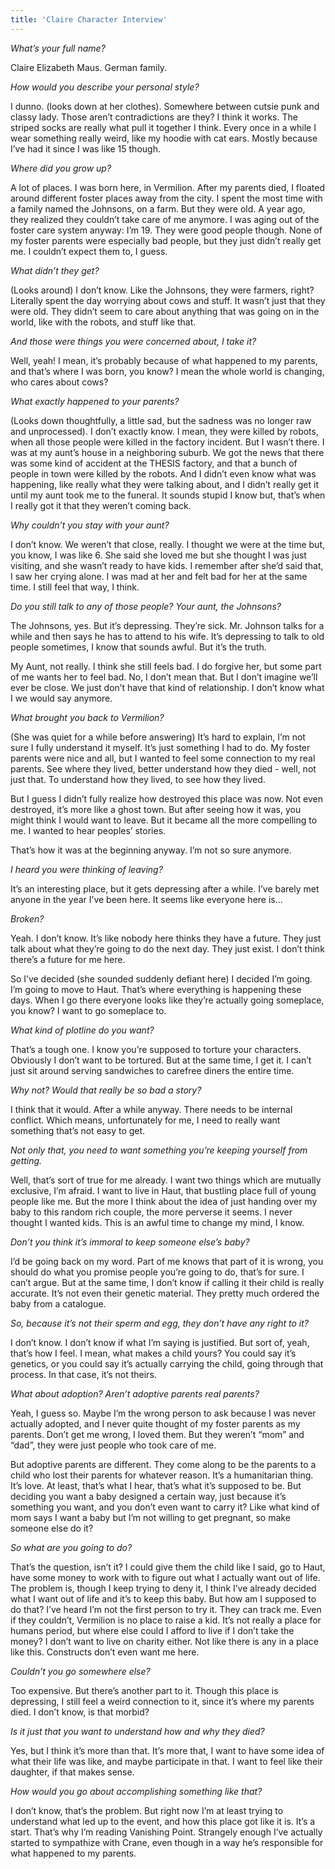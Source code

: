```yaml
---
title: 'Claire Character Interview'
---
```


*What’s your full name?*

Claire Elizabeth Maus. German family.

*How would you describe your personal style?*

I dunno. (looks down at her clothes). Somewhere between cutsie punk and classy lady. Those aren’t contradictions are they? I think it works. The striped socks are really what pull it together I think. Every once in a while I wear something really weird, like my hoodie with cat ears. Mostly because I’ve had it since I was like 15 though.

*Where did you grow up?*

A lot of places. I was born here, in Vermilion. After my parents died, I floated around different foster places away from the city. I spent the most time with a family named the Johnsons, on a farm. But they were old. A year ago, they realized they couldn’t take care of me anymore. I was aging out of the foster care system anyway: I’m 19. They were good people though. None of my foster parents were especially bad people, but they just didn’t really get me. I couldn’t expect them to, I guess.

*What didn’t they get?* 

(Looks around) I don’t know. Like the Johnsons, they were farmers, right? Literally spent the day worrying about cows and stuff. It wasn’t just that they were old. They didn’t seem to care about anything that was going on in the world, like with the robots, and stuff like that. 

*And those were things you were concerned about, I take it?*

Well, yeah! I mean, it’s probably because of what happened to my parents, and that’s where I was born, you know? I mean the whole world is changing, who cares about cows?

*What exactly happened to your parents?*

(Looks down thoughtfully, a little sad, but the sadness was no longer raw and unprocessed). I don’t exactly know. I mean, they were killed by robots, when all those people were killed in the factory incident. But I wasn’t there. I was at my aunt’s house in a neighboring suburb. We got the news that there was some kind of accident at the THESIS factory, and that a bunch of people in town were killed by the robots. And I didn’t even know what was happening, like really what they were talking about, and I didn’t really get it until my aunt took me to the funeral.  It sounds stupid I know but, that’s when I really got it that they weren’t coming back. 

*Why couldn’t you stay with your aunt?*

I don’t know. We weren’t that close, really. I thought we were at the time but, you know, I was like 6. She said she loved me but she thought I was just visiting, and she wasn’t ready to have kids. I remember after she’d said that, I saw her crying alone. I was mad at her and felt bad for her at the same time. I still feel that way, I think.

*Do you still talk to any of those people? Your aunt, the Johnsons?*

The Johnsons, yes. But it’s depressing. They’re sick. Mr. Johnson talks for a while and then says he has to attend to his wife. It’s depressing to talk to old people sometimes, I know that sounds awful. But it’s the truth.

My Aunt, not really. I think she still feels bad. I do forgive her, but some part of me wants her to feel bad. No, I don’t mean that. But I don’t imagine we’ll ever be close. We just don’t have that kind of relationship. I don’t know what I we would say anymore.

*What brought you back to Vermilion?*

(She was quiet for a while before answering) It’s hard to explain, I’m not sure I fully understand it myself. It’s just something I had to do. My foster parents were nice and all, but I wanted to feel some connection to my real parents. See where they lived, better understand how they died - well, not just that. To understand how they lived, to see how they lived.

But I guess I didn’t fully realize how destroyed this place was now. Not even destroyed, it’s more like a ghost town. But after seeing how it was, you might think I would want to leave. But it became all the more compelling to me. I wanted to hear peoples’ stories.

That’s how it was at the beginning anyway. I’m not so sure anymore.

*I heard you were thinking of leaving?*

It’s an interesting place, but it gets depressing after a while.   I’ve barely met anyone in the year I’ve been here. It seems like everyone here is…

*Broken?*

Yeah. I don’t know. It’s like nobody here thinks they have a future. They just talk about what they’re going to do the next day. They just exist. I don’t think there’s a future for me here. 

So I’ve decided (she sounded suddenly defiant here) I decided I’m going. I’m going to move to Haut. That’s where everything is happening these days. When I go there everyone looks like they’re actually going someplace, you know? I want to go someplace to.

*What kind of plotline do you want?*

That’s a tough one. I know you’re supposed to torture your characters. Obviously I don’t want to be tortured. But at the same time, I get it. I can’t just sit around serving sandwiches to carefree diners the entire time.

*Why not? Would that really be so bad a story?*

I think that it would. After a while anyway.  There needs to be internal conflict. Which means, unfortunately for me, I need to really want something that’s not easy to get.

*Not only that, you need to want something you’re keeping yourself from getting.*

Well, that’s sort of true for me already. I want two things which are mutually exclusive, I’m afraid. I want to live in Haut, that bustling place full of young people like me. But the more I think about the idea of just handing over my baby to this random rich couple, the more perverse it seems. I never thought I wanted kids. This is an awful time to change my mind, I know.

*Don’t you think it’s immoral to keep someone else’s baby?*

I’d be going back on my word. Part of me knows that part of it is wrong, you should do what you promise people you’re going to do, that’s for sure. I can’t argue. But at the same time, I don’t know if calling it their child is really accurate. It’s not even their genetic material. They pretty much ordered the baby from a catalogue.

*So, because it’s not their sperm and egg, they don’t have any right to it?*

I don’t know. I don’t know if what I’m saying is justified. But sort of, yeah, that’s how I feel. I mean, what makes a child yours? You could say it’s genetics, or you could say it’s actually carrying the child, going through that process. In that case, it’s not theirs.

*What about adoption? Aren’t adoptive parents real parents?*

Yeah, I guess so. Maybe I’m the wrong person to ask because I was never actually adopted, and I never quite thought of my foster parents as my parents. Don’t get me wrong, I loved them. But they weren’t “mom” and “dad”, they were just people who took care of me. 

But adoptive parents are different. They come along to be the parents to a child who lost their parents for whatever reason. It’s a humanitarian thing. It’s love. At least, that’s what I hear, that’s what it’s supposed to be. But deciding you want a baby designed a certain way, just because it’s something you want, and you don’t even want to carry it? Like what kind of mom says I want a baby but I’m not willing to get pregnant, so make someone else do it?

*So what are you going to do?*

That’s the question, isn’t it? I could give them the child like I said, go to Haut, have some money to work with to figure out what I actually want out of life. The problem is, though I keep trying to deny it, I think I’ve already decided what I want out of life and it’s to keep this baby. But how am I supposed to do that? I’ve heard I’m not the first person to try it. They can track me. Even if they couldn’t, Vermilion is no place to raise a kid. It’s not really a place for humans period, but where else could I afford to live if I don’t take the money? I don’t want to live on charity either. Not like there is any in a place like this. Constructs don’t even want me here.

*Couldn’t you go somewhere else?*

Too expensive. But there’s another part to it. Though this place is depressing, I still feel a weird connection to it, since it’s where my parents died. I don’t know, is that morbid? 

*Is it just that you want to understand how and why they died?*

Yes, but I think it’s more than that. It’s more that, I want to have some idea of what their life was like, and maybe participate in that. I want to feel like their daughter, if that makes sense.

*How would you go about accomplishing something like that?*

I don’t know, that’s the problem. But right now I’m at least trying to understand what led up to the event, and how this place got like it is. It’s a start. That’s why I’m reading Vanishing Point. Strangely enough I’ve actually started to sympathize with Crane, even though in a way he’s responsible for what happened to my parents.